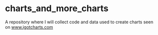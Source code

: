 # charts_and_more_charts
A repository where I will collect code and data used to create charts seen on www.igotcharts.com
